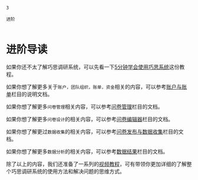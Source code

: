 ```index
3
```
```tag
进阶
```
```summary

```

# 进阶导读

如果你还不太了解巧思调研系统，可以先看一下[5分钟学会使用巧思系统](./five-minites.md)这份教程。

如果你想了解更多关于`账户，团队组织，账单，资金`相关的内容，可以参考[账户与账单](../account/concept.md)栏目的说明文档。

如果你想了解更多`问卷管理`相关内容，可以参考[问卷管理](../dashboard/concept.md)栏目的文档。

如果你想了解更多`问卷设计`的相关内容，可以参考[问卷编辑器](../design/concept.md)栏目的文档。

如果你想了解更过`数据收集`的相关内容，可以参考[问卷发布与数据收集](../collection/concept.md)栏目的文档。

如果你想了解更多`数据分析`的相关内容，可以参考[数据结果](../result/concept.md)栏目的文档。

除了以上的内容，我们还准备了一系列的[视频教程](../tutorials/concept.md)，可有带领你更加详细的了解整个巧思调研系统的使用方法和解决问题的思维方式。